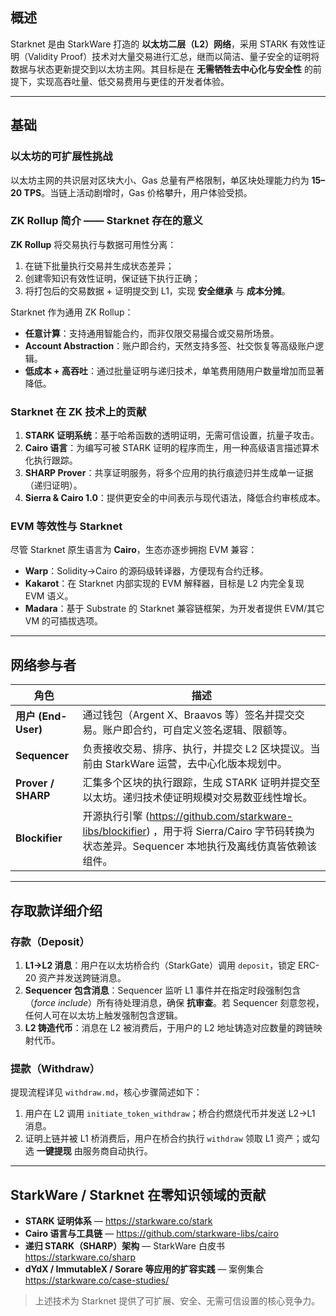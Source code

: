 ## 概述

Starknet 是由 StarkWare 打造的 **以太坊二层（L2）网络**，采用 STARK 有效性证明（Validity Proof）技术对大量交易进行汇总，继而以简洁、量子安全的证明将数据与状态更新提交到以太坊主网。其目标是在 **无需牺牲去中心化与安全性** 的前提下，实现高吞吐量、低交易费用与更佳的开发者体验。

---

## 基础

### 以太坊的可扩展性挑战
以太坊主网的共识层对区块大小、Gas 总量有严格限制，单区块处理能力约为 **15–20 TPS**。当链上活动剧增时，Gas 价格攀升，用户体验受损。

### ZK Rollup 简介 —— Starknet 存在的意义
**ZK Rollup** 将交易执行与数据可用性分离：
1. 在链下批量执行交易并生成状态差异；
2. 创建零知识有效性证明，保证链下执行正确；
3. 将打包后的交易数据 + 证明提交到 L1，实现 **安全继承** 与 **成本分摊**。

Starknet 作为通用 ZK Rollup：
* **任意计算**：支持通用智能合约，而非仅限交易撮合或交易所场景。
* **Account Abstraction**：账户即合约，天然支持多签、社交恢复等高级账户逻辑。
* **低成本 + 高吞吐**：通过批量证明与递归技术，单笔费用随用户数量增加而显著降低。

### Starknet 在 ZK 技术上的贡献
1. **STARK 证明系统**：基于哈希函数的透明证明，无需可信设置，抗量子攻击。
2. **Cairo 语言**：为编写可被 STARK 证明的程序而生，用一种高级语言描述算术化执行跟踪。
3. **SHARP Prover**：共享证明服务，将多个应用的执行痕迹归并生成单一证据（递归证明）。
4. **Sierra & Cairo 1.0**：提供更安全的中间表示与现代语法，降低合约审核成本。

### EVM 等效性与 Starknet
尽管 Starknet 原生语言为 **Cairo**，生态亦逐步拥抱 EVM 兼容：
* **Warp**：Solidity→Cairo 的源码级转译器，方便现有合约迁移。
* **Kakarot**：在 Starknet 内部实现的 EVM 解释器，目标是 L2 内完全复现 EVM 语义。
* **Madara**：基于 Substrate 的 Starknet 兼容链框架，为开发者提供 EVM/其它 VM 的可插拔选项。

---

## 网络参与者

| 角色 | 描述 |
|------|------|
| **用户 (End-User)** | 通过钱包（Argent X、Braavos 等）签名并提交交易。账户即合约，可自定义签名逻辑、限额等。 |
| **Sequencer** | 负责接收交易、排序、执行，并提交 L2 区块提议。当前由 StarkWare 运营，去中心化版本规划中。 |
| **Prover / SHARP** | 汇集多个区块的执行跟踪，生成 STARK 证明并提交至以太坊。递归技术使证明规模对交易数亚线性增长。 |
| **Blockifier** | 开源执行引擎 (https://github.com/starkware-libs/blockifier) ，用于将 Sierra/Cairo 字节码转换为状态差异。Sequencer 本地执行及离线仿真皆依赖该组件。 |

---

## 存取款详细介绍

### 存款（Deposit）
1. **L1→L2 消息**：用户在以太坊桥合约（StarkGate）调用 `deposit`，锁定 ERC-20 资产并发送跨链消息。
2. **Sequencer 包含消息**：Sequencer 监听 L1 事件并在指定时段强制包含（*force include*）所有待处理消息，确保 **抗审查**。若 Sequencer 刻意忽视，任何人可在以太坊上触发强制包含逻辑。
3. **L2 铸造代币**：消息在 L2 被消费后，于用户的 L2 地址铸造对应数量的跨链映射代币。

### 提款（Withdraw）
提现流程详见 `withdraw.md`，核心步骤简述如下：
1. 用户在 L2 调用 `initiate_token_withdraw`；桥合约燃烧代币并发送 L2→L1 消息。
2. 证明上链并被 L1 桥消费后，用户在桥合约执行 `withdraw` 领取 L1 资产；或勾选 **一键提现** 由服务商自动执行。

---

## StarkWare / Starknet 在零知识领域的贡献

* **STARK 证明体系** — <https://starkware.co/stark>
* **Cairo 语言与工具链** — <https://github.com/starkware-libs/cairo>
* **递归 STARK（SHARP）架构** — StarkWare 白皮书 <https://starkware.co/sharp>
* **dYdX / ImmutableX / Sorare 等应用的扩容实践** — 案例集合 <https://starkware.co/case-studies/>

> 上述技术为 Starknet 提供了可扩展、安全、无需可信设置的核心竞争力。 